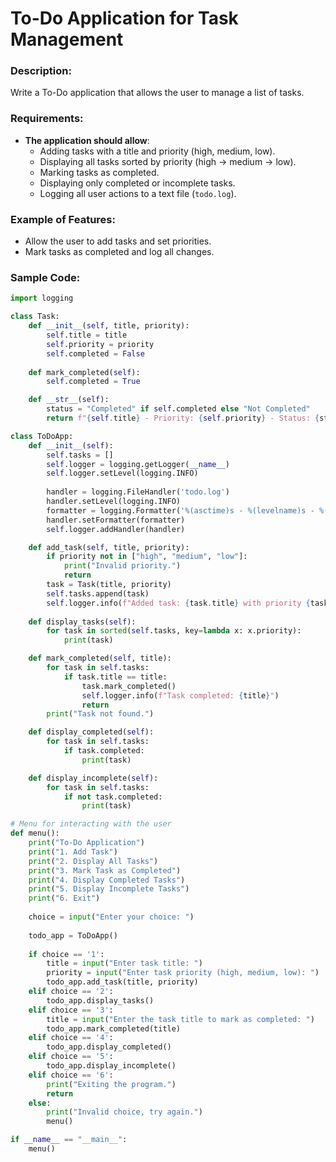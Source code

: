 # To-Do Application for Task Management

### Description:
Write a To-Do application that allows the user to manage a list of tasks.

### Requirements:
- **The application should allow**:
  - Adding tasks with a title and priority (high, medium, low).
  - Displaying all tasks sorted by priority (high -> medium -> low).
  - Marking tasks as completed.
  - Displaying only completed or incomplete tasks.
  - Logging all user actions to a text file (`todo.log`).

### Example of Features:
- Allow the user to add tasks and set priorities.
- Mark tasks as completed and log all changes.

### Sample Code:

```python
import logging

class Task:
    def __init__(self, title, priority):
        self.title = title
        self.priority = priority
        self.completed = False
    
    def mark_completed(self):
        self.completed = True

    def __str__(self):
        status = "Completed" if self.completed else "Not Completed"
        return f"{self.title} - Priority: {self.priority} - Status: {status}"

class ToDoApp:
    def __init__(self):
        self.tasks = []
        self.logger = logging.getLogger(__name__)
        self.logger.setLevel(logging.INFO)
        
        handler = logging.FileHandler('todo.log')
        handler.setLevel(logging.INFO)
        formatter = logging.Formatter('%(asctime)s - %(levelname)s - %(message)s')
        handler.setFormatter(formatter)
        self.logger.addHandler(handler)

    def add_task(self, title, priority):
        if priority not in ["high", "medium", "low"]:
            print("Invalid priority.")
            return
        task = Task(title, priority)
        self.tasks.append(task)
        self.logger.info(f"Added task: {task.title} with priority {task.priority}")
    
    def display_tasks(self):
        for task in sorted(self.tasks, key=lambda x: x.priority):
            print(task)

    def mark_completed(self, title):
        for task in self.tasks:
            if task.title == title:
                task.mark_completed()
                self.logger.info(f"Task completed: {title}")
                return
        print("Task not found.")

    def display_completed(self):
        for task in self.tasks:
            if task.completed:
                print(task)

    def display_incomplete(self):
        for task in self.tasks:
            if not task.completed:
                print(task)

# Menu for interacting with the user
def menu():
    print("To-Do Application")
    print("1. Add Task")
    print("2. Display All Tasks")
    print("3. Mark Task as Completed")
    print("4. Display Completed Tasks")
    print("5. Display Incomplete Tasks")
    print("6. Exit")
    
    choice = input("Enter your choice: ")
    
    todo_app = ToDoApp()
    
    if choice == '1':
        title = input("Enter task title: ")
        priority = input("Enter task priority (high, medium, low): ")
        todo_app.add_task(title, priority)
    elif choice == '2':
        todo_app.display_tasks()
    elif choice == '3':
        title = input("Enter the task title to mark as completed: ")
        todo_app.mark_completed(title)
    elif choice == '4':
        todo_app.display_completed()
    elif choice == '5':
        todo_app.display_incomplete()
    elif choice == '6':
        print("Exiting the program.")
        return
    else:
        print("Invalid choice, try again.")
        menu()

if __name__ == "__main__":
    menu()
